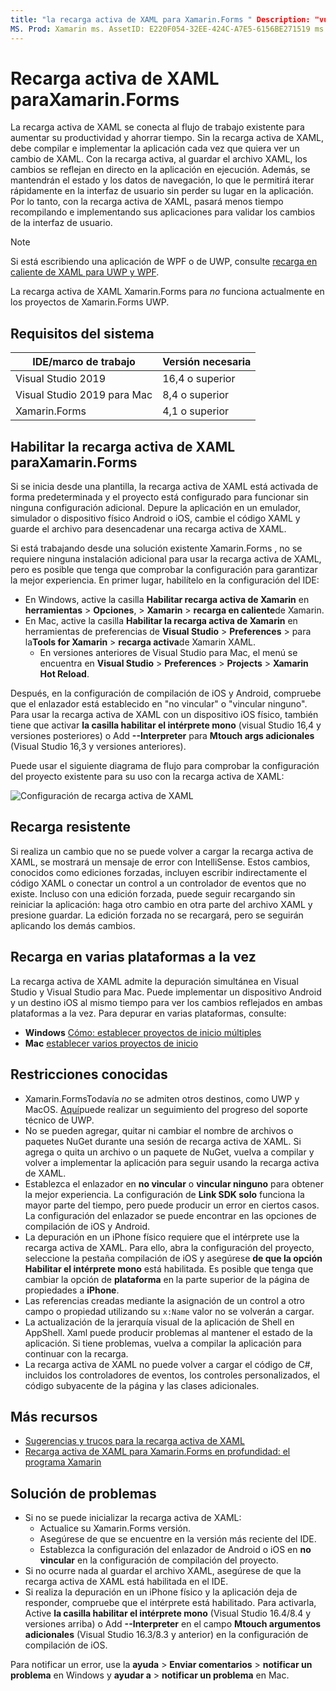 ```yaml
---
title: "la recarga activa de XAML para Xamarin.Forms " Description: "vuelve a cargar los cambios en el archivo XAML al instante en la aplicación en ejecución para que no tenga que compilar el Xamarin.Forms proyecto después de cada cambio de XAML".
MS. Prod: Xamarin ms. AssetID: E220F054-32EE-424C-A7E5-6156BE271519 ms. Technology: Xamarin-Forms Author: maddyleger1 ms. Author: maleger ms. Date: 03/14/2020 no-LOC: [ Xamarin.Forms , Xamarin.Essentials ]
---
```


# <a name="xaml-hot-reload-for-xamarinforms"></a>Recarga activa de XAML paraXamarin.Forms

La recarga activa de XAML se conecta al flujo de trabajo existente para aumentar su productividad y ahorrar tiempo. Sin la recarga activa de XAML, debe compilar e implementar la aplicación cada vez que quiera ver un cambio de XAML. Con la recarga activa, al guardar el archivo XAML, los cambios se reflejan en directo en la aplicación en ejecución. Además, se mantendrán el estado y los datos de navegación, lo que le permitirá iterar rápidamente en la interfaz de usuario sin perder su lugar en la aplicación. Por lo tanto, con la recarga activa de XAML, pasará menos tiempo recompilando e implementando sus aplicaciones para validar los cambios de la interfaz de usuario.

> [!NOTE]
> Si está escribiendo una aplicación de WPF o de UWP, consulte [recarga en caliente de XAML para UWP y WPF](/visualstudio/debugger/xaml-hot-reload).
>
> La recarga activa de XAML Xamarin.Forms para _no_ funciona actualmente en los proyectos de Xamarin.Forms UWP.

## <a name="system-requirements"></a>Requisitos del sistema

| IDE/marco de trabajo | Versión necesaria |
|------|------------------|
|Visual Studio 2019 | 16,4 o superior
Visual Studio 2019 para Mac | 8,4 o superior
Xamarin.Forms | 4,1 o superior

## <a name="enable-xaml-hot-reload-for-xamarinforms"></a>Habilitar la recarga activa de XAML paraXamarin.Forms

Si se inicia desde una plantilla, la recarga activa de XAML está activada de forma predeterminada y el proyecto está configurado para funcionar sin ninguna configuración adicional. Depure la aplicación en un emulador, simulador o dispositivo físico Android o iOS, cambie el código XAML y guarde el archivo para desencadenar una recarga activa de XAML.

Si está trabajando desde una solución existente Xamarin.Forms , no se requiere ninguna instalación adicional para usar la recarga activa de XAML, pero es posible que tenga que comprobar la configuración para garantizar la mejor experiencia. En primer lugar, habilítelo en la configuración del IDE:

* En Windows, active la casilla **Habilitar recarga activa de Xamarin** en **herramientas**  >  **Opciones**,  >  **Xamarin**  >  **recarga en caliente**de Xamarin.
* En Mac, active la casilla **Habilitar la recarga activa de Xamarin** en herramientas de preferencias de **Visual Studio**  >  **Preferences**  >  para la**Tools for Xamarin**  >  **recarga activa**de Xamarin XAML.
  * En versiones anteriores de Visual Studio para Mac, el menú se encuentra en **Visual Studio**  >  **Preferences**  >  **Projects**  >  **Xamarin Hot Reload**.

Después, en la configuración de compilación de iOS y Android, compruebe que el enlazador está establecido en "no vincular" o "vincular ninguno". Para usar la recarga activa de XAML con un dispositivo iOS físico, también tiene que activar **la casilla habilitar el intérprete mono** (visual Studio 16,4 y versiones posteriores) o Add **--Interpreter** para **Mtouch args adicionales** (Visual Studio 16,3 y versiones anteriores).

Puede usar el siguiente diagrama de flujo para comprobar la configuración del proyecto existente para su uso con la recarga activa de XAML:

![Configuración de recarga activa de XAML](hot-reload-images/hotreloadflowchart.png "Diagrama de flujo de instalación de recarga activa de XAML")

## <a name="resilient-reloading"></a>Recarga resistente

Si realiza un cambio que no se puede volver a cargar la recarga activa de XAML, se mostrará un mensaje de error con IntelliSense. Estos cambios, conocidos como ediciones forzadas, incluyen escribir indirectamente el código XAML o conectar un control a un controlador de eventos que no existe. Incluso con una edición forzada, puede seguir recargando sin reiniciar la aplicación: haga otro cambio en otra parte del archivo XAML y presione guardar. La edición forzada no se recargará, pero se seguirán aplicando los demás cambios.

## <a name="reload-on-multiple-platforms-at-once"></a>Recarga en varias plataformas a la vez

La recarga activa de XAML admite la depuración simultánea en Visual Studio y Visual Studio para Mac. Puede implementar un dispositivo Android y un destino iOS al mismo tiempo para ver los cambios reflejados en ambas plataformas a la vez. Para depurar en varias plataformas, consulte:
* **Windows** [Cómo: establecer proyectos de inicio múltiples](https://docs.microsoft.com/visualstudio/ide/how-to-set-multiple-startup-projects?view=vs-2019)
* **Mac** [establecer varios proyectos de inicio](https://docs.microsoft.com/visualstudio/mac/set-startup-projects?view=vsmac-2019)

## <a name="known-limitations"></a>Restricciones conocidas

* Xamarin.FormsTodavía *no* se admiten otros destinos, como UWP y MacOS. [Aquí](https://developercommunity.visualstudio.com/idea/661682/xaml-hot-reload-for-xamarinforms-on-uwp.html)puede realizar un seguimiento del progreso del soporte técnico de UWP.
* No se pueden agregar, quitar ni cambiar el nombre de archivos o paquetes NuGet durante una sesión de recarga activa de XAML. Si agrega o quita un archivo o un paquete de NuGet, vuelva a compilar y volver a implementar la aplicación para seguir usando la recarga activa de XAML.
* Establezca el enlazador en **no vincular** o **vincular ninguno** para obtener la mejor experiencia. La configuración de **Link SDK solo** funciona la mayor parte del tiempo, pero puede producir un error en ciertos casos. La configuración del enlazador se puede encontrar en las opciones de compilación de iOS y Android.
* La depuración en un iPhone físico requiere que el intérprete use la recarga activa de XAML. Para ello, abra la configuración del proyecto, seleccione la pestaña compilación de iOS y asegúrese **de que la opción Habilitar el intérprete mono** está habilitada. Es posible que tenga que cambiar la opción de **plataforma** en la parte superior de la página de propiedades a **iPhone**.
* Las referencias creadas mediante la asignación de un control a otro campo o propiedad utilizando su `x:Name` valor no se volverán a cargar.
* La actualización de la jerarquía visual de la aplicación de Shell en AppShell. Xaml puede producir problemas al mantener el estado de la aplicación. Si tiene problemas, vuelva a compilar la aplicación para continuar con la recarga.
* La recarga activa de XAML no puede volver a cargar el código de C#, incluidos los controladores de eventos, los controles personalizados, el código subyacente de la página y las clases adicionales.

## <a name="more-resources"></a>Más recursos

* [Sugerencias y trucos para la recarga activa de XAML](https://devblogs.microsoft.com/xamarin/tips-tricks-xaml-hot-reload/)
* [Recarga activa de XAML para Xamarin.Forms en profundidad: el programa Xamarin](https://www.youtube.com/watch?v=crhjjPjzknk)

## <a name="troubleshooting"></a>Solución de problemas

* Si no se puede inicializar la recarga activa de XAML:
  * Actualice su Xamarin.Forms versión.
  * Asegúrese de que se encuentre en la versión más reciente del IDE.
  * Establezca la configuración del enlazador de Android o iOS en **no vincular** en la configuración de compilación del proyecto.
* Si no ocurre nada al guardar el archivo XAML, asegúrese de que la recarga activa de XAML está habilitada en el IDE.
* Si realiza la depuración en un iPhone físico y la aplicación deja de responder, compruebe que el intérprete está habilitado. Para activarla, Active **la casilla habilitar el intérprete mono** (Visual Studio 16.4/8.4 y versiones arriba) o Add **--Interpreter** en el campo **Mtouch argumentos adicionales** (Visual Studio 16.3/8.3 y anterior) en la configuración de compilación de iOS.

Para notificar un error, use la **ayuda**  >  **Enviar comentarios**  >  **notificar un problema** en Windows y **ayudar a**  >  **notificar un problema** en Mac.
